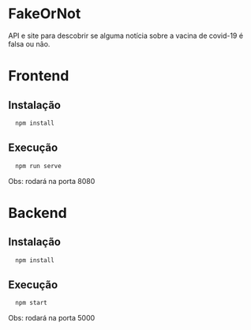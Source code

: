 # FakeOrNot
API e site para descobrir se alguma notícia sobre a vacina de covid-19 é falsa ou não.

# Frontend
## Instalação
```bash
  npm install
```
## Execução
```bash
  npm run serve
```
Obs: rodará na porta 8080

# Backend
## Instalação
```bash
  npm install
```
## Execução
```bash
  npm start
```
Obs: rodará na porta 5000

